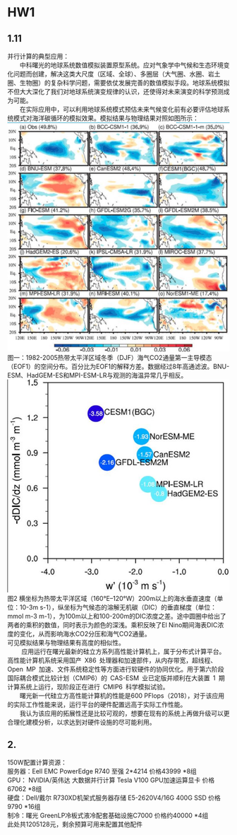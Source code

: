 # HW1
## 1.11
并行计算的典型应用：  
&emsp;&emsp;中科曙光的地球系统数值模拟装置原型系统。应对气象学中气候和生态环境变化问题而创建，解决这类大尺度（区域、全球）、多圈层（大气圈、水圈、岩土圈、生物圈）的复杂科学问题，需要依仗发展完善的数值模拟手段。地球系统模拟不但大大深化了我们对地球系统演变规律的认识，还使得对未来演变的科学预测成为可能。  
&emsp;&emsp;在实际应用中，可以利用地球系统模式预估未来气候变化前有必要评估地球系统模式对海洋碳循环的模拟效果。模拟结果与物理结果对照如图所示：  
![](1.png)    
图一：1982-2005热带太平洋区域冬季（DJF）海气CO2通量第一主导模态（EOF1）的空间分布。百分比为EOF1的解释方差。数据经过8年高通滤波。BNU-ESM、HadGEM-ES和MPI-ESM-LR与观测的海温异常几乎相反。    
![](2.png)   
图2 横坐标为热带太平洋区域（160°E–120°W）200m以上的海水垂直速度（单位：10-3m s-1），纵坐标为气候态的溶解无机碳（DIC）的垂直梯度（单位：mmol m-3 m-1），为100m以上和100-200m的DIC浓度之差。途中圆圈中给出了两者的乘积的数值，同时表示为颜色的深浅。乘积反映了El Nino期间海表DIC浓度的变化，从而影响海水CO2分压和海气CO2通量。  
可见模拟结果与物理结果有高度的相似性。  
&emsp;&emsp; 应用运行在曙光最新的硅立方系列高性能计算机上，属于分布式计算平台。高性能计算机系统采用国产 X86 处理器和加速部件，从内存带宽，超线程、Open MP 加速、文件系统稳定性等方面进行软硬件的协同优化。用于第六阶段国际耦合模式比较计划（CMIP6）的 CAS-ESM 业已定版并顺利在大装置 1 期计算系统上运行，现阶段正在进行 CMIP6 科学模拟试验。  
&emsp;&emsp;曙光新一代硅立方高性能计算机的性能是600 PFlops（2018），对于该应用的实际工作性能来说，运行平台的硬件配置远高于实际工作性能。  
&emsp;&emsp;我认为该应用的拓展性还是比较可观的，想要在现有的系统上再做升级可以更合理化建模分析，以求达到对硬件设施的尽可能利用。  
## 2.
150W配置计算资源：  
服务器：Eell EMC PowerEdge R740 至强 2*4214  价格43999 *8组   
GPU： NVIDIA/英伟达 大数据并行计算 Tesla V100 GPU加速运算显卡 价格67062 *8组  
硬盘：Dell/戴尔 R730XD机架式服务器存储 E5-2620V4/16G 400G SSD 价格9790 *16组  
制冷：曙光 GreenLP冷板式液冷配套基础设施C7000 价格约40000 *4组  
此处共1205128元，剩余预算可用来配置其他配件  